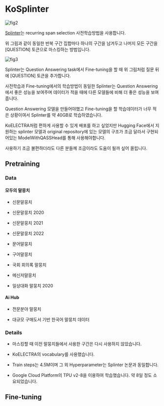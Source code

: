 # KoSplinter

![fig2](https://github.com/YunSoungKim/KoSplinter/assets/82452117/eaab23f2-d62b-4aac-b61c-0d675287194c)

[Splinter](https://arxiv.org/abs/2101.00438)는 recurring span selection 사전학습방법을 사용합니다.

위 그림과 같이 동일한 반복 구간 집합마다 하나의 구간을 남겨두고 나머지 모든 구간을 [QUESTION] 토큰으로 마스킹하는 방법입니다.

![fig3](https://github.com/YunSoungKim/KoSplinter/assets/82452117/33ab154c-e730-4b8e-9626-fe86ba1fce33)

Splinter는 Question Answering task에서 Fine-tuning을 할 때 위 그림처럼 질문 뒤에 [QUESTION] 토큰을 추가합니다.

사전학습과 Fine-tuning에서의 학습방법이 동일한 Splinter는 Question Answering에서 좋은 성능을 보여주며 데이터가 적을 때에 다른 모델들에 비해 더 좋은 성능을 보여줍니다.

Question Answering 모델을 만들어야했고 Fine-tuning을 할 학습데이터가 너무 적은 상황이여서 Splinter를 약 40GB로 학습하였습니다.

KoELECTRA처럼 편하게 사용할 수 있게 배포를 하고 싶었지만 Hugging Face에서 지원하는 splinter 모델과 original repository에 있는 모델의 구조가 조금 달라서 구현되어있는 ModelWithQASSHead를 통해 사용해야합니다.

사용하기 조금 불편하더라도 다른 분들께 조금이라도 도움이 될까 싶어 올립니다.

## Pretraining

### Data

#### 모두의 말뭉치

- 신문말뭉치

- 신문말뭉치 2020

- 신문말뭉치 2021

- 신문말뭉치 2022

- 문어말뭉치

- 구어말뭉치

- 국회 회의록 말뭉치

- 메신저말뭉치

- 일상대화 말뭉치 2020

#### Ai Hub

- 전문분야 말뭉치

- 대규모 구매도서 기반 한국어 말뭉치 데이터

### Details

- 마스킹할 때 이전 말뭉치들에서 사용한 구간은 다시 사용하지 않았습니다.

- KoELECTRA의 vocabulary를 사용했습니다.

- Train steps는 4.5M이며 그 외 Hyperparameter는 Splinter 논문과 동일합니다.

- Google Cloud Platform의 TPU v2-8을 이용하여 학습했습니다. 약 8일 정도 소요되었습니다.

## Fine-tuning

